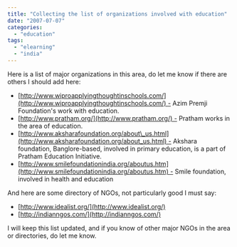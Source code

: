 ```yaml
---
title: "Collecting the list of organizations involved with education"
date: "2007-07-07"
categories: 
  - "education"
tags: 
  - "elearning"
  - "india"
---
```


Here is a list of major organizations in this area, do let me know if there are others I should add here:

- [http://www.wiproapplyingthoughtinschools.com/](http://www.wiproapplyingthoughtinschools.com/) - Azim Premji Foundation's work with education.
- [http://www.pratham.org/](http://www.pratham.org/) - Pratham works in the area of education.
- [http://www.aksharafoundation.org/about\_us.html](http://www.aksharafoundation.org/about_us.html) - Akshara foundation, Banglore-based, involved in primary education, is a part of Pratham Education Initiative.
- [http://www.smilefoundationindia.org/aboutus.htm](http://www.smilefoundationindia.org/aboutus.htm) - Smile foundation, involved in health and education

And here are some directory of NGOs, not particularly good I must say:

- [http://www.idealist.org/](http://www.idealist.org/)
- [http://indianngos.com/](http://indianngos.com/)

I will keep this list updated, and if you know of other major NGOs in the area or directories, do let me know.
